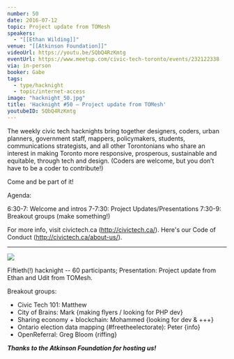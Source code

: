 ```yaml
---
number: 50
date: 2016-07-12
topic: Project update from TOMesh
speakers:
  - "[[Ethan Wilding]]"
venue: "[[Atkinson Foundation]]"
videoUrl: https://youtu.be/SQbQ4RzKmtg
eventUrl: https://www.meetup.com/civic-tech-toronto/events/232122338
via: in-person
booker: Gabe
tags:
  - type/hacknight
  - topic/internet-access
image: "hacknight_50.jpg"
title: 'Hacknight #50 – Project update from TOMesh'
youtubeID: SQbQ4RzKmtg
---
```


The weekly civic tech hacknights bring together designers, coders, urban planners, government staff, mappers, policymakers, students, communications strategists, and all other Torontonians who share an interest in making Toronto more responsive, prosperous, sustainable and equitable, through tech and design. (Coders are welcome, but you don’t have to be a coder to contribute!)

Come and be part of it!

Agenda:

6:30-7: Welcome and intros
7-7:30: Project Updates/Presentations
7:30-9: Breakout groups (make something!)

For more info, visit civictech.ca (http://civictech.ca/).
Here's our Code of Conduct (http://civictech.ca/about-us/).

---



![](https://mlydg0vejq30.i.optimole.com/w:827/h:620/q:mauto/f:best/https://civictech.ca/wp-content/uploads/2016/07/CnM1nZlWEAAjtZk.jpg)

Fiftieth(!) hacknight -- 60 participants;
Presentation: Project update from Ethan and Udit from TOMesh.

Breakout groups:
-   Civic Tech 101: Matthew
-   City of Brains: Mark {making flyers / looking for PHP dev}
-   Sharing economy + blockchain: Mohammed {looking for dev & +++}
-   Ontario election data mapping (#freetheelectorate): Peter {info}
-   OpenReferral: Greg Bloom {riffing}

***Thanks to the Atkinson Foundation for hosting us!***